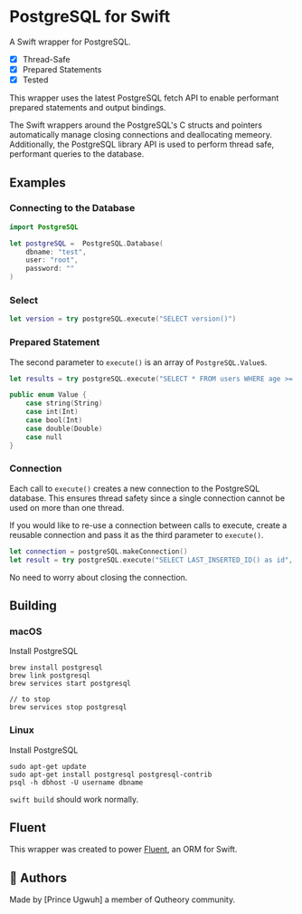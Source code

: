 # PostgreSQL for Swift

A Swift wrapper for PostgreSQL.

- [x] Thread-Safe
- [x] Prepared Statements
- [x] Tested

This wrapper uses the latest PostgreSQL fetch API to enable performant prepared statements and output bindings. 

The Swift wrappers around the PostgreSQL's C structs and pointers automatically manage closing connections and deallocating memeory. Additionally, the PostgreSQL library API is used to perform thread safe, performant queries to the database.


## Examples

### Connecting to the Database

```swift
import PostgreSQL

let postgreSQL =  PostgreSQL.Database(
    dbname: "test",
    user: "root",
    password: ""
)
```

### Select

```swift
let version = try postgreSQL.execute("SELECT version()")
```

### Prepared Statement

The second parameter to `execute()` is an array of `PostgreSQL.Value`s.

```swift
let results = try postgreSQL.execute("SELECT * FROM users WHERE age >= $1", [.int(21)])
```

```swift
public enum Value {
    case string(String)
    case int(Int)
    case bool(Int)
    case double(Double)
    case null
}
```

### Connection

Each call to `execute()` creates a new connection to the PostgreSQL database. This ensures thread safety since a single connection cannot be used on more than one thread.

If you would like to re-use a connection between calls to execute, create a reusable connection and pass it as the third parameter to `execute()`.

```swift
let connection = postgreSQL.makeConnection()
let result = try postgreSQL.execute("SELECT LAST_INSERTED_ID() as id", [], connection)
```

No need to worry about closing the connection.

## Building

### macOS

Install PostgreSQL

```shell
brew install postgresql
brew link postgresql
brew services start postgresql

// to stop 
brew services stop postgresql
```

### Linux

Install PostgreSQL

```shell
sudo apt-get update
sudo apt-get install postgresql postgresql-contrib
psql -h dbhost -U username dbname
```

`swift build` should work normally.

## Fluent

This wrapper was created to power [Fluent](https://github.com/qutheory/fluent), an ORM for Swift. 

## 👥 Authors

Made by [Prince Ugwuh] a member of Qutheory community.



